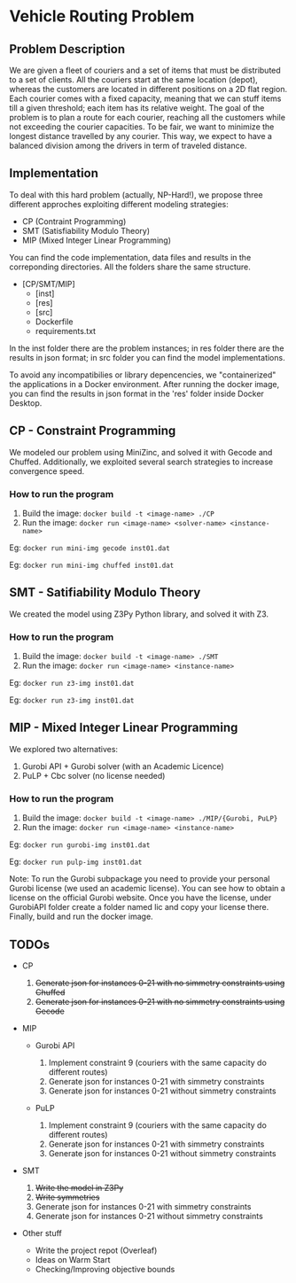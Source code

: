 # Vehicle Routing Problem

## Problem Description
We are given a fleet of couriers and a set of items that must be distributed to a set of clients. All the couriers start at the same location (depot), whereas the customers are located in different positions on a 2D flat region. Each courier comes with a fixed capacity, meaning that we can stuff items till a given threshold; each item has its relative weight.
The goal of the problem is to plan a route for each courier, reaching all the customers while not exceeding the courier capacities. To be fair, we want to minimize the longest distance travelled by any courier. This way, we expect to have a balanced division among the drivers in term of traveled distance.

## Implementation
To deal with this hard problem (actually, NP-Hard!), we propose three different approches exploiting different modeling strategies:

- CP (Contraint Programming)
- SMT (Satisfiability Modulo Theory)
- MIP (Mixed Integer Linear Programming)

You can find the code implementation, data files and results in the correponding directories. All the folders share the same structure.

- [CP/SMT/MIP]
	* [inst]
	* [res]
	* [src]
	* Dockerfile
	* requirements.txt

In the inst folder there are the problem instances; in res folder there are the results in json format; in src folder you can find the model implementations. 

To avoid any incompatibilies or library depencencies, we "containerized" the applications in a Docker environment. After running the docker image, you can find the results in json format in the 'res' folder inside Docker Desktop.

## CP - Constraint Programming
We modeled our problem using MiniZinc, and solved it with Gecode and Chuffed. Additionally, we exploited several search strategies to increase convergence speed.

### How to run the program
1. Build the image: `docker build -t <image-name> ./CP`
2. Run the image: `docker run <image-name> <solver-name> <instance-name>`

Eg: `docker run mini-img gecode inst01.dat`

Eg: `docker run mini-img chuffed inst01.dat`

## SMT - Satifiability Modulo Theory
We created the model using Z3Py Python library, and solved it with Z3.

### How to run the program
1. Build the image: `docker build -t <image-name> ./SMT`
2. Run the image: `docker run <image-name> <instance-name>`

Eg: `docker run z3-img inst01.dat`

Eg: `docker run z3-img inst01.dat`

## MIP - Mixed Integer Linear Programming
We explored two alternatives:
1. Gurobi API + Gurobi solver (with an Academic Licence)
2. PuLP + Cbc solver (no license needed)

### How to run the program
1. Build the image: `docker build -t <image-name> ./MIP/{Gurobi, PuLP}`
2. Run the image: `docker run <image-name> <instance-name>`

Eg: `docker run gurobi-img inst01.dat`

Eg: `docker run pulp-img inst01.dat`

Note: To run the Gurobi subpackage you need to provide your personal Gurobi license (we used an academic license). You can see how to obtain a license on the official Gurobi website. Once you have the license, under GurobiAPI folder create a folder named lic and copy your license there. Finally, build and run the docker image.

## TODOs

- CP
	1. ~~Generate json for instances 0-21 with no simmetry constraints using Chuffed~~
	2. ~~Generate json for instances 0-21 with no simmetry constraints using Gecode~~

- MIP
	* Gurobi API
		1. Implement constraint 9 (couriers with the same capacity do different routes)
		2. Generate json for instances 0-21 with simmetry constraints
		3. Generate json for instances 0-21 without simmetry constraints

	* PuLP
		1. Implement constraint 9 (couriers with the same capacity do different routes)
		2. Generate json for instances 0-21 with simmetry constraints
		3. Generate json for instances 0-21 without simmetry constraints

- SMT
	1. ~~Write the model in Z3Py~~
	2. ~~Write symmetries~~
	3. Generate json for instances 0-21 with simmetry constraints
	4. Generate json for instances 0-21 without simmetry constraints

- Other stuff
	* Write the project repot (Overleaf)
	* Ideas on Warm Start
	* Checking/Improving objective bounds

